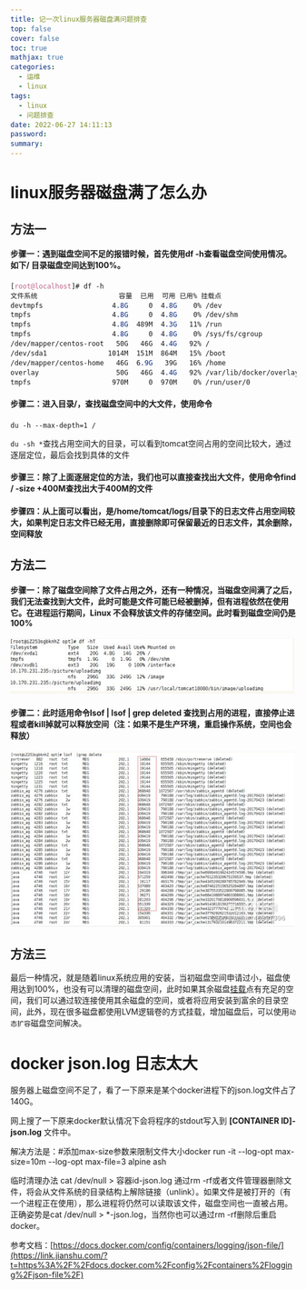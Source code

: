 ```yaml
---
title: 记一次linux服务器磁盘满问题排查
top: false
cover: false
toc: true
mathjax: true
categories:
  - 运维
  - linux
tags:
  - linux
  - 问题排查
date: 2022-06-27 14:11:13
password:
summary:
---
```


# linux服务器磁盘满了怎么办

## 方法一

#### 步骤一：遇到磁盘空间不足的报错时候，首先使用df -h查看磁盘空间使用情况。如下/ 目录磁盘空间达到100%。

```css
[root@localhost]# df -h
文件系统                    容量  已用  可用 已用% 挂载点
devtmpfs                 4.8G     0  4.8G    0% /dev
tmpfs                    4.8G     0  4.8G    0% /dev/shm
tmpfs                    4.8G  489M  4.3G   11% /run
tmpfs                    4.8G     0  4.8G    0% /sys/fs/cgroup
/dev/mapper/centos-root   50G   46G  4.4G   92% /
/dev/sda1               1014M  151M  864M   15% /boot
/dev/mapper/centos-home   46G  6.9G   39G   16% /home
overlay                   50G   46G  4.4G   92% /var/lib/docker/overlay2/47b554f3873600e28d1a55edf89e8e0283d47ae826344df63b35290169c4890a/merged
tmpfs                    970M     0  970M    0% /run/user/0
```

#### 步骤二：进入目录/，查找磁盘空间中的大文件，使用命令

`du -h --max-depth=1 /`

`du -sh *`查找占用空间大的目录，可以看到tomcat空间占用的空间比较大，通过逐层定位，最后会找到具体的文件

#### 步骤三：除了上面逐层定位的方法，我们也可以直接查找出大文件，使用命令find / -size +400M查找出大于400M的文件

#### 步骤四：从上面可以看出，是/home/tomcat/logs/目录下的日志文件占用空间较大，如果判定日志文件已经无用，直接删除即可保留最近的日志文件，其余删除，空间释放

## 方法二

#### 步骤一：除了磁盘空间除了文件占用之外，还有一种情况，当磁盘空间满了之后，我们无法查找到大文件，此时可能是文件可能已经被删掉，但有进程依然在使用它。在进程运行期间，Linux 不会释放该文件的存储空间。此时看到磁盘空间仍是100%

![在这里插入图片描述](https://raw.githubusercontent.com/lijinzedev/picture/main/img/202206271418110.png)

#### 步骤二：此时适用命令lsof | lsof | grep deleted 查找到占用的进程，直接停止进程或者kill掉就可以释放空间（注：如果不是生产环境，重启操作系统，空间也会释放）

![在这里插入图片描述](https://raw.githubusercontent.com/lijinzedev/picture/main/img/202206271418189.png)

## 方法三

最后一种情况，就是随着linux系统应用的安装，当初磁盘空间申请过小，磁盘使用达到100%，也没有可以清理的磁盘空间，此时如果其余磁盘[挂载](https://so.csdn.net/so/search?q=挂载&spm=1001.2101.3001.7020)点有充足的空间，我们可以通过软连接使用其余磁盘的空间，或者将应用安装到富余的目录空间，此外，现在很多磁盘都使用LVM逻辑卷的方式挂载，增加磁盘后，可以使用`动态扩容`磁盘空间解决。

# docker json.log 日志太大

服务器上磁盘空间不足了，看了一下原来是某个docker进程下的json.log文件占了140G。

网上搜了一下原来docker默认情况下会将程序的stdout写入到 **[CONTAINER ID]-json.log** 文件中。

解决方法是：#添加max-size参数来限制文件大小docker run -it --log-opt max-size=10m --log-opt max-file=3 alpine ash

临时清理办法 cat /dev/null > 容器id-json.log 通过rm -rf或者文件管理器删除文件，将会从文件系统的目录结构上解除链接（unlink）。如果文件是被打开的（有一个进程正在使用），那么进程将仍然可以读取该文件，磁盘空间也一直被占用。正确姿势是cat /dev/null > *-json.log，当然你也可以通过rm -rf删除后重启docker。

参考文档：[https://docs.docker.com/config/containers/logging/json-file/](https://link.jianshu.com/?t=https%3A%2F%2Fdocs.docker.com%2Fconfig%2Fcontainers%2Flogging%2Fjson-file%2F)

